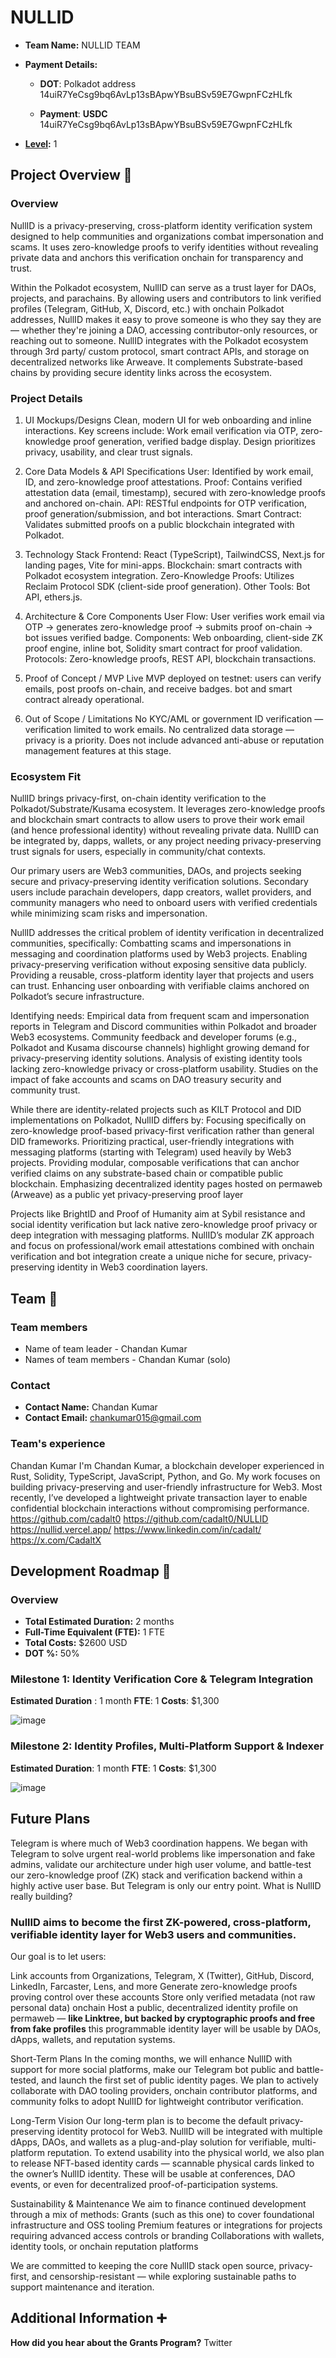 # NULLID



- **Team Name:** NULLID TEAM

- **Payment Details:**
  - **DOT**: Polkadot address 14uiR7YeCsg9bq6AvLp13sBApwYBsuBSv59E7GwpnFCzHLfk

  - **Payment**:  **USDC** 14uiR7YeCsg9bq6AvLp13sBApwYBsuBSv59E7GwpnFCzHLfk

    
- **[Level](https://grants.web3.foundation/docs/Introduction/levels):** 1


## Project Overview :page_facing_up:

### Overview


NullID is a privacy-preserving, cross-platform identity verification system designed to help communities and organizations combat impersonation and scams. It uses zero-knowledge proofs to verify identities without revealing private data and anchors this verification onchain for transparency and trust.

Within the Polkadot ecosystem, NullID can serve as a trust layer for DAOs, projects, and parachains. By allowing users and contributors to link verified profiles (Telegram, GitHub, X, Discord, etc.) with onchain Polkadot addresses, NullID makes it easy to prove someone is who they say they are — whether they're joining a DAO, accessing contributor-only resources, or reaching out to someone.
NullID integrates with the Polkadot ecosystem through 3rd party/ custom protocol, smart contract APIs, and storage on decentralized networks like Arweave. It complements Substrate-based chains by providing secure identity links across the ecosystem.

### Project Details

1. UI Mockups/Designs
Clean, modern UI for web onboarding and  inline interactions.
Key screens include: Work email verification via OTP, zero-knowledge proof generation,  verified badge display.
Design prioritizes privacy, usability, and clear trust signals. 

2. Core Data Models & API Specifications
User: Identified by work email,  ID, and zero-knowledge proof attestations.
Proof: Contains verified attestation data (email, timestamp), secured with zero-knowledge proofs and anchored on-chain.
API: RESTful endpoints for OTP verification, proof generation/submission, and  bot interactions.
Smart Contract: Validates submitted proofs on a public blockchain integrated with Polkadot.

3. Technology Stack
Frontend: React (TypeScript), TailwindCSS, Next.js for landing pages, Vite for mini-apps.
Blockchain:  smart contracts with Polkadot ecosystem integration.
Zero-Knowledge Proofs: Utilizes Reclaim Protocol SDK (client-side proof generation).
Other Tools:  Bot API, ethers.js.

4. Architecture & Core Components
User Flow: User verifies work email via OTP → generates zero-knowledge proof → submits proof on-chain →  bot issues verified badge.
Components: Web onboarding, client-side ZK proof engine,  inline bot, Solidity smart contract for proof validation.
Protocols: Zero-knowledge proofs, REST API, blockchain transactions.

5. Proof of Concept / MVP
Live MVP deployed on testnet: users can verify emails, post proofs on-chain, and receive  badges.
bot and smart contract already operational.

6. Out of Scope / Limitations
No KYC/AML or government ID verification — verification limited to work emails.
No centralized data storage — privacy is a priority.
Does not include advanced anti-abuse or reputation management features at this stage.



### Ecosystem Fit

NullID brings privacy-first, on-chain identity verification to the Polkadot/Substrate/Kusama ecosystem. It leverages zero-knowledge proofs and blockchain smart contracts to allow users to prove their work email (and hence professional identity) without revealing private data. NullID can be integrated by, dapps, wallets, or any project needing privacy-preserving trust signals for users, especially in community/chat contexts.

Our primary users are Web3 communities, DAOs, and projects seeking secure and privacy-preserving identity verification solutions. Secondary users include parachain developers, dapp creators, wallet providers, and community managers who need to onboard users with verified credentials while minimizing scam risks and impersonation.

NullID addresses the critical problem of identity verification in decentralized communities, specifically:
Combatting scams and impersonations in messaging and coordination platforms used by Web3 projects.
Enabling privacy-preserving verification without exposing sensitive data publicly.
Providing a reusable, cross-platform identity layer that projects and users can trust.
Enhancing user onboarding with verifiable claims anchored on Polkadot’s secure infrastructure.

Identifying needs:
Empirical data from frequent scam and impersonation reports in Telegram and Discord communities within Polkadot and broader Web3 ecosystems.
Community feedback and developer forums (e.g., Polkadot and Kusama discourse channels) highlight growing demand for privacy-preserving identity solutions.
Analysis of existing identity tools lacking zero-knowledge privacy or cross-platform usability.
Studies on the impact of fake accounts and scams on DAO treasury security and community trust.

While there are identity-related projects such as KILT Protocol and DID implementations on Polkadot, NullID differs by:
Focusing specifically on zero-knowledge proof-based privacy-first verification rather than general DID frameworks.
Prioritizing practical, user-friendly integrations with messaging platforms (starting with Telegram) used heavily by Web3 projects.
Providing modular, composable verifications that can anchor verified claims on any substrate-based chain or compatible public blockchain.
Emphasizing decentralized identity pages hosted on permaweb (Arweave) as a public yet privacy-preserving proof layer

Projects like BrightID and Proof of Humanity aim at Sybil resistance and social identity verification but lack native zero-knowledge proof privacy or deep integration with messaging platforms. NullID’s modular ZK approach and focus on professional/work email attestations combined with onchain verification and  bot integration create a unique niche for secure, privacy-preserving identity in Web3 coordination layers.


## Team :busts_in_silhouette:


### Team members

- Name of team leader   -     Chandan Kumar 
- Names of team members -      Chandan Kumar (solo)

### Contact

- **Contact Name:** Chandan Kumar 
- **Contact Email:** chankumar015@gmail.com
  


### Team's experience
Chandan Kumar 
I'm Chandan Kumar, a blockchain developer experienced in Rust, Solidity, TypeScript, JavaScript, Python, and Go. My work focuses on building privacy-preserving and user-friendly infrastructure for Web3.  Most recently, I’ve developed a lightweight private transaction layer to enable confidential blockchain interactions without compromising performance.
https://github.com/cadalt0
https://github.com/cadalt0/NULLID
https://nullid.vercel.app/
https://www.linkedin.com/in/cadalt/
https://x.com/CadaltX





## Development Roadmap :nut_and_bolt:

### Overview

- **Total Estimated Duration:**  2 months
- **Full-Time Equivalent (FTE):**  1 FTE
- **Total Costs:** $2600 USD 
- **DOT %:**  50% 


### Milestone 1: Identity Verification Core & Telegram Integration
**Estimated Duration** : 1 month
**FTE**: 1
**Costs**: $1,300

![image](https://github.com/user-attachments/assets/529809ab-ad00-4dad-84f5-ee655bf14cc1)

### Milestone 2: Identity Profiles, Multi-Platform Support & Indexer
**Estimated Duration**: 1 month
**FTE**: 1
**Costs**: $1,300

![image](https://github.com/user-attachments/assets/de7f8ee4-8bbd-4cec-b95c-727ad764fb9b)





## Future Plans

Telegram is where much of Web3 coordination happens. We began with Telegram to solve urgent real-world problems like impersonation and fake admins, validate our architecture under high user volume, and battle-test our zero-knowledge proof (ZK) stack and verification backend within a highly active user base.
But Telegram is only our entry point.
What is NullID really building?
### NullID aims to become the first ZK-powered, cross-platform, verifiable identity layer for Web3 users and communities. 
Our goal is to let users:

Link accounts from Organizations, Telegram, X (Twitter), GitHub, Discord, LinkedIn, Farcaster, Lens, and more
Generate zero-knowledge proofs proving control over these accounts
Store only verified metadata (not raw personal data) onchain
Host a public, decentralized identity profile on permaweb  —  **like Linktree, but backed by cryptographic proofs and free from fake profiles**
this programmable identity layer will be usable by DAOs, dApps, wallets, and reputation systems.

Short-Term Plans
In the coming months, we will enhance NullID with support for more social platforms, make our Telegram bot public and battle-tested, and launch the first set of public identity pages. We plan to actively collaborate with DAO tooling providers, onchain contributor platforms, and community folks  to adopt NullID for lightweight contributor verification.

Long-Term Vision
Our long-term plan is to become the default privacy-preserving identity protocol for Web3. NullID will be integrated with multiple dApps, DAOs, and wallets as a plug-and-play solution for verifiable, multi-platform reputation.
To extend usability into the physical world, we also plan to release NFT-based identity cards — scannable physical cards linked to the owner’s NullID identity. These will be usable at conferences, DAO events, or even for decentralized proof-of-participation systems.

Sustainability & Maintenance
We aim to finance continued development through a mix of methods:
Grants (such as this one) to cover foundational infrastructure and OSS tooling
Premium features or integrations for projects requiring advanced access controls or branding
Collaborations with wallets, identity tools, or onchain reputation platforms

We are committed to keeping the core NullID stack open source, privacy-first, and censorship-resistant — while exploring sustainable paths to support maintenance and iteration.




## Additional Information :heavy_plus_sign:

**How did you hear about the Grants Program?** Twitter 

